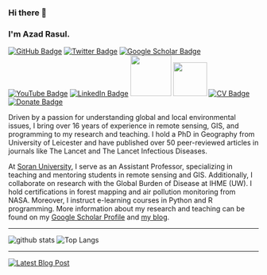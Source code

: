 ### Hi there 👋
### I'm Azad Rasul.

[![GitHub Badge](https://img.shields.io/github/followers/Azad77?style=social)](https://github.com/Azad77?tab=followers)
[![Twitter Badge](https://img.shields.io/twitter/follow/Azad77Rasul?style=social)](https://twitter.com/Azad77Rasul)
[![Google Scholar Badge](https://img.shields.io/badge/Google-Scholar-lightgrey)](https://scholar.google.com/citations?user=E6b98RcAAAAJ&hl=en&authuser=1)
[![YouTube Badge](https://img.shields.io/badge/My-YouTube-red)](https://www.youtube.com/channel/UCpbWlHEqBSnJb6i4UemXQpA/featured)
[![LinkedIn Badge](https://img.shields.io/badge/My-LinkedIn-blue)](https://www.linkedin.com/in/azad-rasul/)
[<img src="https://img.shields.io/badge/Hashnode-2962FF?style=for-the-badge&logo=hashnode&logoColor=white" width="82">](https://smartrs.uk/)
[<img src="https://img.shields.io/badge/dev.to-0A0A0A?style=for-the-badge&logo=dev.to&logoColor=white" width="68">](https://dev.to/azad77)
[![CV Badge](https://img.shields.io/badge/My-CV-critical)](https://azad77.github.io/AzadRasul/Resume.html)
[![Donate Badge](https://img.shields.io/badge/Donate-Buy%20me%20a%20coffee-yellowgreen.svg)](https://www.buymeacoffee.com/AzadRasul)


Driven by a passion for understanding global and local environmental issues, I bring over 16 years of experience in remote sensing, GIS, and programming to my research and teaching. I hold a PhD in Geography from University of Leicester and have published over 50 peer-reviewed articles in journals like The Lancet and The Lancet Infectious Diseases.

At [Soran University](https://www.soran.edu.iq/), I serve as an Assistant Professor, specializing in teaching and mentoring students in remote sensing and GIS. Additionally, I collaborate on research with the Global Burden of Disease at IHME (UW). I hold certifications in forest mapping and air pollution monitoring from NASA. Moreover, I instruct e-learning courses in Python and R programming. More information about my research and teaching can be found on my [Google Scholar Profile](https://scholar.google.com/citations?user=E6b98RcAAAAJ&hl=en&authuser=1) and [my blog](https://smartrs.hashnode.dev/).


---


![github stats](https://github-readme-stats-sigma-five.vercel.app/api?username=Azad77&show_icons=true)
![Top Langs](https://github-readme-stats-sigma-five.vercel.app/api/top-langs/?username=Azad77&langs_count=3&hide=javascript,go,html,css,tex)

<!-- ![Top Langs](https://github-readme-stats.vercel.app/api/top-langs/?username=Azad77&hide_langs_below=10) -->
---
[![Latest Blog Post](https://img.shields.io/badge/dynamic/json?url=https://rss2json.com/api.json?rss_url=https%3A%2F%2Fsmartrs.uk%2Frss.xml&label=Latest%20Blog%20Post&query=$.items[0].title&color=brightgreen)](https://smartrs.uk/)




